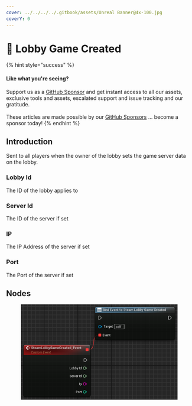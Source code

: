 ```yaml
---
cover: ../../../../.gitbook/assets/Unreal Banner@4x-100.jpg
coverY: 0
---
```


# 🔻 Lobby Game Created

{% hint style="success" %}
#### Like what you're seeing?

Support us as a [GitHub Sponsor](../../../../become-a-sponsor/) and get instant access to all our assets, exclusive tools and assets, escalated support and issue tracking and our gratitude.\
\
These articles are made possible by our [GitHub Sponsors](../../../../become-a-sponsor/) ... become a sponsor today!
{% endhint %}

## Introduction

Sent to all players when the owner of the lobby sets the game server data on the lobby.

### Lobby Id

The ID of the lobby applies to

### Server Id

The ID of the server if set

### IP

The IP Address of the server if set

### Port

The Port of the server if set

## Nodes

<figure><img src="../../../../.gitbook/assets/image (10).png" alt=""><figcaption></figcaption></figure>
